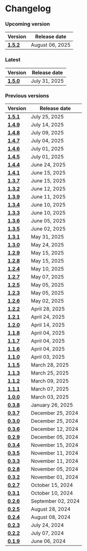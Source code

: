 # Changelog

### Upcoming version

| Version| Release date | 
|---|---|
|__[1.5.2](/docs/changelog/1.5.2)__| August 06, 2025 |

### Latest

| Version| Release date | 
|---|---|
|__[1.5.0](/docs/changelog/1.5.0)__| July 31, 2025 |

### Previous versions

| Version| Release date | 
|---|---|
|__[1.5.1](/docs/changelog/1.5.1)__| July 25, 2025 |
|__[1.4.9](/docs/changelog/1.4.9)__| July 14, 2025 |
|__[1.4.8](/docs/changelog/1.4.8)__| July 09, 2025 |
|__[1.4.7](/docs/changelog/1.4.7)__| July 04, 2025 |
|__[1.4.6](/docs/changelog/1.4.6)__| July 01, 2025 |
|__[1.4.5](/docs/changelog/1.4.5)__| July 01, 2025 |
|__[1.4.4](/docs/changelog/1.4.4)__| June 24, 2025 |
|__[1.4.1](/docs/changelog/1.4.1)__| June 15, 2025 |
|__[1.3.7](/docs/changelog/1.3.7)__| June 15, 2025 |
|__[1.3.2](/docs/changelog/1.3.2)__| June 12, 2025 |
|__[1.3.9](/docs/changelog/1.3.9)__| June 11, 2025 |
|__[1.3.4](/docs/changelog/1.3.4)__| June 10, 2025 |
|__[1.3.3](/docs/changelog/1.3.3)__| June 10, 2025 |
|__[1.3.6](/docs/changelog/1.3.6)__| June 05, 2025 |
|__[1.3.5](/docs/changelog/1.3.5)__| June 02, 2025 |
|__[1.3.1](/docs/changelog/1.3.1)__| May 31, 2025 |
|__[1.3.0](/docs/changelog/1.3.0)__| May 24, 2025 |
|__[1.2.9](/docs/changelog/1.2.9)__| May 15, 2025 |
|__[1.2.8](/docs/changelog/1.2.8)__| May 15, 2025 |
|__[1.2.4](/docs/changelog/1.2.4)__| May 10, 2025 |
|__[1.2.7](/docs/changelog/1.2.7)__| May 07, 2025 |
|__[1.2.5](/docs/changelog/1.2.5)__| May 05, 2025 |
|__[1.2.3](/docs/changelog/1.2.3)__| May 05, 2025 |
|__[1.2.6](/docs/changelog/1.2.6)__| May 02, 2025 |
|__[1.2.2](/docs/changelog/1.2.2)__| April 28, 2025 |
|__[1.2.1](/docs/changelog/1.2.1)__| April 24, 2025 |
|__[1.2.0](/docs/changelog/1.2.0)__| April 14, 2025 |
|__[1.1.8](/docs/changelog/1.1.8)__| April 04, 2025 |
|__[1.1.7](/docs/changelog/1.1.7)__| April 04, 2025 |
|__[1.1.6](/docs/changelog/1.1.6)__| April 04, 2025 |
|__[1.1.0](/docs/changelog/1.1.0)__| April 03, 2025 |
|__[1.1.5](/docs/changelog/1.1.5)__| March 28, 2025 |
|__[1.1.3](/docs/changelog/1.1.3)__| March 25, 2025 |
|__[1.1.2](/docs/changelog/1.1.2)__| March 09, 2025 |
|__[1.1.1](/docs/changelog/1.1.1)__| March 07, 2025 |
|__[1.0.0](/docs/changelog/1.0.0)__| March 03, 2025 |
|__[0.3.8](/docs/changelog/0.3.8)__| January 26, 2025 |
|__[0.3.7](/docs/changelog/0.3.7)__| December 25, 2024 |
|__[0.3.0](/docs/changelog/0.3.0)__| December 25, 2024 |
|__[0.3.6](/docs/changelog/0.3.6)__| December 12, 2024 |
|__[0.2.9](/docs/changelog/0.2.9)__| December 05, 2024 |
|__[0.3.4](/docs/changelog/0.3.4)__| November 15, 2024 |
|__[0.3.5](/docs/changelog/0.3.5)__| November 11, 2024 |
|__[0.3.3](/docs/changelog/0.3.3)__| November 11, 2024 |
|__[0.2.8](/docs/changelog/0.2.8)__| November 05, 2024 |
|__[0.3.2](/docs/changelog/0.3.2)__| November 01, 2024 |
|__[0.2.7](/docs/changelog/0.2.7)__| October 15, 2024 |
|__[0.3.1](/docs/changelog/0.3.1)__| October 10, 2024 |
|__[0.2.6](/docs/changelog/0.2.6)__| September 02, 2024 |
|__[0.2.5](/docs/changelog/0.2.5)__| August 28, 2024 |
|__[0.2.4](/docs/changelog/0.2.4)__| August 08, 2024 |
|__[0.2.3](/docs/changelog/0.2.3)__| July 24, 2024 |
|__[0.2.2](/docs/changelog/0.2.2)__| July 07, 2024 |
|__[0.1.9](/docs/changelog/0.1.9)__| June 06, 2024 |
